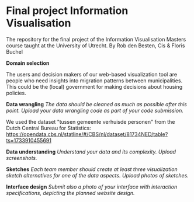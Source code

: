 # Final project Information Visualisation
The repository for the final project of the Information Visualisation Masters course taught at the University of Utrecht. 
By Rob den Besten, Cis & Floris Buchel

**Domain selection**

The users and decision makers of our web-based visualization tool are people who need insights into migration patterns between municipalities. This could be the (local) government for making decisions about housing policies.

**Data wrangling** _The data should be cleaned as much as possible after this point. Upload your data wrangling code as part of your code submission._

We used the dataset "tussen gemeente verhuisde personen" from the Dutch Central Bureau for Statistics: https://opendata.cbs.nl/statline/#/CBS/nl/dataset/81734NED/table?ts=1733910455691

**Data understanding** _Understand your data and its complexity. Upload screenshots._

**Sketches** _Each team member should create at least three visualization sketch alternatives for one of the data aspects. Upload photos of sketches._

**Interface design** _Submit also a photo of your interface with interaction specifications, depicting the planned website design._
